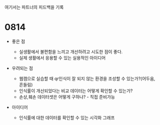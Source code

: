 여기서는 파트너의 피드백을 기록

# 0814
- 좋은 점
    - 실생활에서 불편함을 느끼고 개선하려고 시도한 점이 좋다.
    - 실제 생활에서 응용할 수 있는 실용적인 아이디어

- 우려되는 점
    - 웹캠으로 실습할 때 qr인식이 잘 되지 않는 환경을 조성할 수 있는가?(어두움, 흔들림)
    - 인식률이 개선되었다는 비교 데이터는 어떻게 확인할 수 있는가?
    - 손상,훼손 데이터셋은 어떻게 구하나? - 직접 준비가능

- 아이디어
    - 인식률에 대한 데이터를 확인할 수 있는 시각화 그래프

